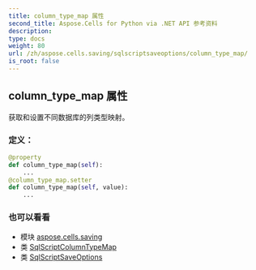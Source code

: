 ```yaml
---
title: column_type_map 属性
second_title: Aspose.Cells for Python via .NET API 参考资料
description:
type: docs
weight: 80
url: /zh/aspose.cells.saving/sqlscriptsaveoptions/column_type_map/
is_root: false
---
```

## column_type_map 属性

获取和设置不同数据库的列类型映射。
### 定义：
```python
@property
def column_type_map(self):
    ...
@column_type_map.setter
def column_type_map(self, value):
    ...
```

### 也可以看看
* 模块 [aspose.cells.saving](../../)
* 类 [SqlScriptColumnTypeMap](/cells/python-net/zh/aspose.cells.saving/sqlscriptcolumntypemap)
* 类 [SqlScriptSaveOptions](/cells/python-net/zh/aspose.cells.saving/sqlscriptsaveoptions)
